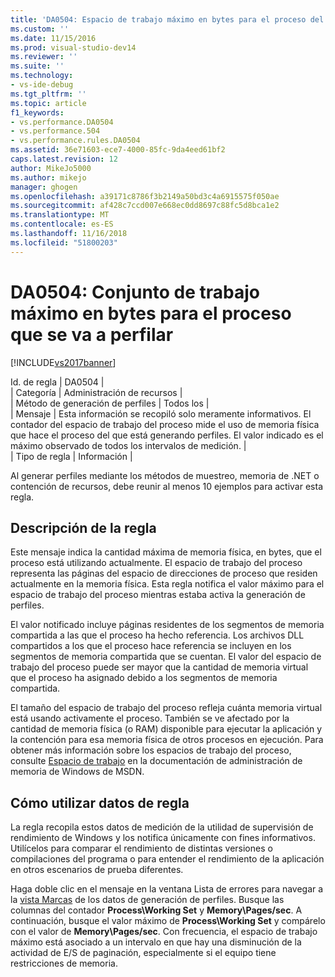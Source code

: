 ```yaml
---
title: 'DA0504: Espacio de trabajo máximo en bytes para el proceso del que se está generando el perfil | Microsoft Docs'
ms.custom: ''
ms.date: 11/15/2016
ms.prod: visual-studio-dev14
ms.reviewer: ''
ms.suite: ''
ms.technology:
- vs-ide-debug
ms.tgt_pltfrm: ''
ms.topic: article
f1_keywords:
- vs.performance.DA0504
- vs.performance.504
- vs.performance.rules.DA0504
ms.assetid: 36e71603-ece7-4000-85fc-9da4eed61bf2
caps.latest.revision: 12
author: MikeJo5000
ms.author: mikejo
manager: ghogen
ms.openlocfilehash: a39171c8786f3b2149a50bd3c4a6915575f050ae
ms.sourcegitcommit: af428c7ccd007e668ec0dd8697c88fc5d8bca1e2
ms.translationtype: MT
ms.contentlocale: es-ES
ms.lasthandoff: 11/16/2018
ms.locfileid: "51800203"
---
```

# <a name="da0504-maximum-working-set-in-bytes-for-the-process-being-profiled"></a>DA0504: Conjunto de trabajo máximo en bytes para el proceso que se va a perfilar
[!INCLUDE[vs2017banner](../includes/vs2017banner.md)]

Id. de regla | DA0504 |  
| Categoría | Administración de recursos |  
| Método de generación de perfiles | Todos los |  
| Mensaje | Esta información se recopiló solo meramente informativos. El contador del espacio de trabajo del proceso mide el uso de memoria física que hace el proceso del que está generando perfiles. El valor indicado es el máximo observado de todos los intervalos de medición. |  
| Tipo de regla | Información |  
  
 Al generar perfiles mediante los métodos de muestreo, memoria de .NET o contención de recursos, debe reunir al menos 10 ejemplos para activar esta regla.  
  
## <a name="rule-description"></a>Descripción de la regla  
 Este mensaje indica la cantidad máxima de memoria física, en bytes, que el proceso está utilizando actualmente. El espacio de trabajo del proceso representa las páginas del espacio de direcciones de proceso que residen actualmente en la memoria física. Esta regla notifica el valor máximo para el espacio de trabajo del proceso mientras estaba activa la generación de perfiles.  
  
 El valor notificado incluye páginas residentes de los segmentos de memoria compartida a las que el proceso ha hecho referencia. Los archivos DLL compartidos a los que el proceso hace referencia se incluyen en los segmentos de memoria compartida que se cuentan. El valor del espacio de trabajo del proceso puede ser mayor que la cantidad de memoria virtual que el proceso ha asignado debido a los segmentos de memoria compartida.  
  
 El tamaño del espacio de trabajo del proceso refleja cuánta memoria virtual está usando activamente el proceso. También se ve afectado por la cantidad de memoria física (o RAM) disponible para ejecutar la aplicación y la contención para esa memoria física de otros procesos en ejecución. Para obtener más información sobre los espacios de trabajo del proceso, consulte [Espacio de trabajo](http://go.microsoft.com/fwlink/?LinkId=177830) en la documentación de administración de memoria de Windows de MSDN.  
  
## <a name="how-to-use-rule-data"></a>Cómo utilizar datos de regla  
 La regla recopila estos datos de medición de la utilidad de supervisión de rendimiento de Windows y los notifica únicamente con fines informativos. Utilícelos para comparar el rendimiento de distintas versiones o compilaciones del programa o para entender el rendimiento de la aplicación en otros escenarios de prueba diferentes.  
  
 Haga doble clic en el mensaje en la ventana Lista de errores para navegar a la [vista Marcas](../profiling/marks-view.md) de los datos de generación de perfiles. Busque las columnas del contador **Process\Working Set** y **Memory\Pages/sec**. A continuación, busque el valor máximo de **Process\Working Set** y compárelo con el valor de **Memory\Pages/sec**. Con frecuencia, el espacio de trabajo máximo está asociado a un intervalo en que hay una disminución de la actividad de E/S de paginación, especialmente si el equipo tiene restricciones de memoria.



